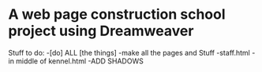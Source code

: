 # A web page construction school project using Dreamweaver
Stuff to do:
  -[do] ALL [the things]
    -make all the pages and Stuff
  -staff.html
  -in middle of kennel.html
  -ADD SHADOWS
